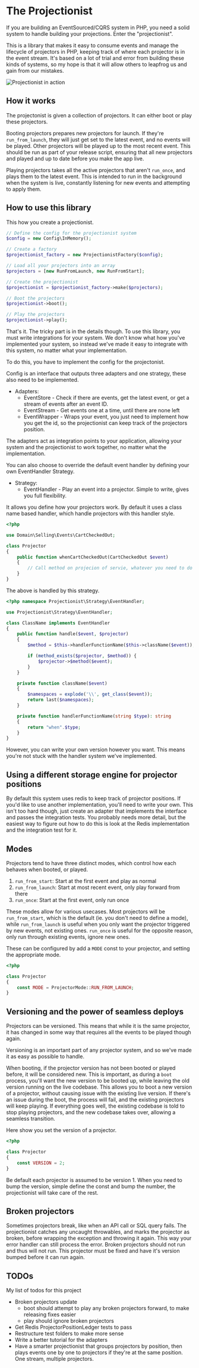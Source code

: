 # The Projectionist

If you are building an EventSourced/CQRS system in PHP, you need a solid system to handle building your projections. Enter the "projectionist".

This is a library that makes it easy to consume events and manage the lifecycle of projectors in PHP, keeping track of where each projector is in the event stream. It's based on a lot of trial and error from building these kinds of systems, so my hope is that it will allow others to leapfrog us and gain from our mistakes.

![Projectionist in action](https://res.cloudinary.com/practicaldev/image/fetch/s--0Wje2n09--/c_limit%2Cf_auto%2Cfl_progressive%2Cq_auto%2Cw_880/https://thepracticaldev.s3.amazonaws.com/i/ea3uvjpnhca5wokt6tnx.png)

## How it works
The projectonist is given a collection of projectors. It can either boot or play these projectors.

Booting projectors prepares new projectors for launch. If they're `run_from_launch`, they will just get set to the latest event, and no events will be played. Other projectors will be played up to the most recent event. This should be run as part of your release script, ensuring that all new projectors and played and up to date before you make the app live.

Playing projectors takes all the active projectors that aren't `run_once`, and plays them to the latest event. This is intended to run in the background when the system is live, constantly listening for new events and attempting to apply them.

## How to use this library
This how you create a projectionist.

```php
// Define the config for the projectionist system
$config = new Config\InMemory(); 

// Create a factory
$projectionist_factory = new ProjectionistFactory($config); 

// Load all your projectors into an array
$projectors = [new RunFromLaunch, new RunFromStart];

// Create the projectionist 
$projectionist = $projectionist_factory->make($projectors); 

// Boot the projectors
$projectionist->boot();

// Play the projectors
$projectionist->play();
```

That's it. The tricky part is in the details though. To use this library, you must write integrations for your system. We don't know what how you've implemented your system, so instead we've made it easy to integrate with this system, no matter what your implementation.

To do this, you have to implement the config for the projectonist.

Config is an interface that outputs three adapters and one strategy, these also need to be implemented.

- Adapters:
  - EventStore - Check if there are events, get the latest event, or get a stream of events after an event ID.
  - EventStream - Get events one at a time, until there are none left
  - EventWrapper - Wraps your event, you just need to implement how you get the id, so the projectionist can keep track of the projectors position.

The adapters act as integration points to your application, allowing your system and the projectionist to work together, no matter what the implementation.

You can also choose to override the default event handler by defining your own EventHandler Strategy.
- Strategy:
  - EventHandler - Play an event into a projector. Simple to write, gives you full flexibility.

It allows you define how your projectors work. By default it uses a class name based handler, which handle projectors with this handler style.

```php
<?php 

use Domain\Selling\Events\CartCheckedOut;

class Projector 
{
    public function whenCartCheckedOut(CartCheckedOut $event)
    {
        // Call method on projecion of servie, whatever you need to do
    }    
}
```

The above is handled by this strategy.

```php
<?php namespace Projectionist\Strategy\EventHandler;

use Projectionist\Strategy\EventHandler;

class ClassName implements EventHandler
{
    public function handle($event, $projector)
    {
        $method = $this->handlerFunctionName($this->className($event));

        if (method_exists($projector, $method)) {
            $projector->$method($event);
        }
    }

    private function className($event)
    {
        $namespaces = explode('\\', get_class($event));
        return last($namespaces);
    }

    private function handlerFunctionName(string $type): string
    {
        return "when".$type;
    }
}
```

However, you can write your own version however you want. This means you're not stuck with the handler system we've implemented.

## Using a different storage engine for projector positions
By default this system uses redis to keep track of projector positions. If you'd like to use another implementation, you'll need to write your own. This isn't too hard though, just create an adapter that implements the interface and passes the integration tests. 
You probably needs more detail, but the easiest way to figure out how to do this is look at the Redis implementation and the integration test for it.

## Modes
Projectors tend to have three distinct modes, which control how each behaves when booted, or played.
1. `run_from_start`: Start at the first event and play as normal
3. `run_from_launch`: Start at most recent event, only play forward from there
2. `run_once`: Start at the first event, only run once

These modes allow for various usecases. Most projectors will be `run_from_start`, which is the default (ie. you don't need to define a mode), while `run_from_launch` is useful when you only want the projector triggered by new events, not existing ones. `run_once` is useful for the opposite reason, only run through existing events, ignore new ones.

These can be configured by add a `MODE` const to your projector, and setting the appropriate mode.
```php
<?php

class Projector
{
    const MODE = ProjectorMode::RUN_FROM_LAUNCH;
}
```

## Versioning and the power of seamless deploys
Projectors can be versioned. This means that while it is the same projector, it has changed in some way that requires all the events to be played though again.

Versioning is an important part of any projector system, and so we've made it as easy as possible to handle.

When booting, if the projector version has not been booted or played before, it will be considered new. This is important, as during a `boot` process, you'll want the new version to be booted up, while leaving the old version running on the live codebase.
This allows you to boot a new version of a projector, without causing issue with the existing live version. If there's an issue during the boot, the process will fail, and the existing projectors will keep playing. If everything goes well, the existing codebase is told to stop playing projectors, and the new codebase takes over, allowing a seamless transition.

Here show you set the version of a projector.
```php
<?php

class Projector
{
    const VERSION = 2;
}
```

Be default each projector is assumed to be version 1. When you need to bump the version, simple define the const and bump the number, the projectionist will take care of the rest.


## Broken projectors
Sometimes projectors break, like when an API call or SQL query fails. The projectionist catches any uncaught throwables, and marks the projector as broken, before wrapping the exception and throwing it again. This way your error handler can still process the error. Broken projectors should not run and thus will not run. This projector must be fixed and have it's version bumped before it can run again.


## TODOs
My list of todos for this project
- Broken projectors update
    - boot should attempt to play any broken projectors forward, to make releasing fixes easier
    - play should ignore broken projectors  
- Get Redis ProjectorPositionLedger tests to pass
- Restructure test folders to make more sense
- Write a better tutorial for the adapters
- Have a smarter projectionist that groups projectors by position, then plays events one by one to projectors if they're at the same position. One stream, multiple projectors.